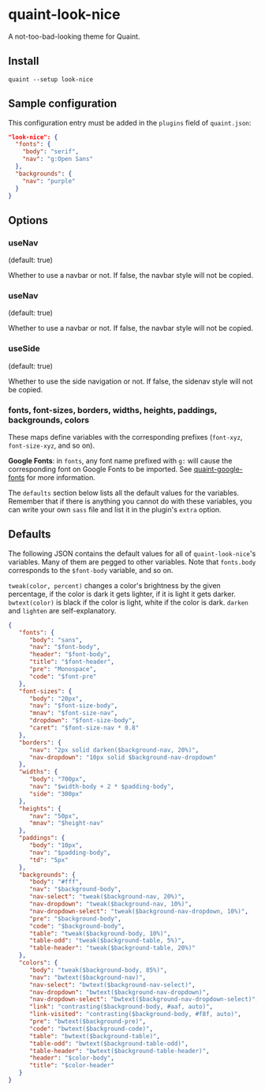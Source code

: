 
quaint-look-nice
================

A not-too-bad-looking theme for Quaint.


## Install

    quaint --setup look-nice


## Sample configuration

This configuration entry must be added in the `plugins` field of
`quaint.json`:

```json
"look-nice": {
  "fonts": {
    "body": "serif",
    "nav": "g:Open Sans"
  },
  "backgrounds": {
    "nav": "purple"
  }
}
```


## Options

### useNav

(default: true)

Whether to use a navbar or not. If false, the navbar style will not be
copied.

### useNav

(default: true)

Whether to use a navbar or not. If false, the navbar style will not be
copied.

### useSide

(default: true)

Whether to use the side navigation or not. If false, the sidenav style
will not be copied.

### fonts, font-sizes, borders, widths, heights, paddings, backgrounds, colors

These maps define variables with the corresponding prefixes
(`font-xyz`, `font-size-xyz`, and so on).

**Google Fonts**: in `fonts`, any font name prefixed with `g:` will
cause the corresponding font on Google Fonts to be imported. See
[quaint-google-fonts](https://github.com/breuleux/quaint-google-fonts)
for more information.

The `defaults` section below lists all the default values for the
variables. Remember that if there is anything you cannot do with these
variables, you can write your own `sass` file and list it in the
plugin's `extra` option.


## Defaults

The following JSON contains the default values for all of
`quaint-look-nice`'s variables. Many of them are pegged to other
variables. Note that `fonts.body` corresponds to the `$font-body`
variable, and so on.

`tweak(color, percent)` changes a color's brightness by the given
percentage, if the color is dark it gets lighter, if it is light it
gets darker. `bwtext(color)` is black if the color is light, white if
the color is dark. `darken` and `lighten` are self-explanatory.

```json
{
   "fonts": {
      "body": "sans",
      "nav": "$font-body",
      "header": "$font-body",
      "title": "$font-header",
      "pre": "Monospace",
      "code": "$font-pre"
   },
   "font-sizes": {
      "body": "20px",
      "nav": "$font-size-body",
      "mnav": "$font-size-nav",
      "dropdown": "$font-size-body",
      "caret": "$font-size-nav * 0.8"
   },
   "borders": {
      "nav": "2px solid darken($background-nav, 20%)",
      "nav-dropdown": "10px solid $background-nav-dropdown"
   },
   "widths": {
      "body": "700px",
      "nav": "$width-body + 2 * $padding-body",
      "side": "300px"
   },
   "heights": {
      "nav": "50px",
      "mnav": "$height-nav"
   },
   "paddings": {
      "body": "10px",
      "nav": "$padding-body",
      "td": "5px"
   },
   "backgrounds": {
      "body": "#fff",
      "nav": "$background-body",
      "nav-select": "tweak($background-nav, 20%)",
      "nav-dropdown": "tweak($background-nav, 10%)",
      "nav-dropdown-select": "tweak($background-nav-dropdown, 10%)",
      "pre": "$background-body",
      "code": "$background-body",
      "table": "tweak($background-body, 10%)",
      "table-odd": "tweak($background-table, 5%)",
      "table-header": "tweak($background-table, 20%)"
   },
   "colors": {
      "body": "tweak($background-body, 85%)",
      "nav": "bwtext($background-nav)",
      "nav-select": "bwtext($background-nav-select)",
      "nav-dropdown": "bwtext($background-nav-dropdown)",
      "nav-dropdown-select": "bwtext($background-nav-dropdown-select)",
      "link": "contrasting($background-body, #aaf, auto)",
      "link-visited": "contrasting($background-body, #f8f, auto)",
      "pre": "bwtext($background-pre)",
      "code": "bwtext($background-code)",
      "table": "bwtext($background-table)",
      "table-odd": "bwtext($background-table-odd)",
      "table-header": "bwtext($background-table-header)",
      "header": "$color-body",
      "title": "$color-header"
   }
}
```


